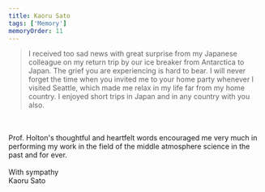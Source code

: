 ```yaml
---
title: Kaoru Sato
tags: ['Memory']
memoryOrder: 11
---
```


> I received too sad news with great surprise from my Japanese colleague on my return trip by our ice breaker from Antarctica to Japan. The grief you are experiencing is hard to bear. I will never forget the time when you invited me to your home party whenever I visited Seattle, which made me relax in my life far from my home country. I enjoyed short trips in Japan and in any country with you also. <br /><br />Prof. Holton's thoughtful and heartfelt words encouraged me very much in performing my work in the field of the middle atmosphere science in the past and for ever. <br /><br />With sympathy <br />Kaoru Sato